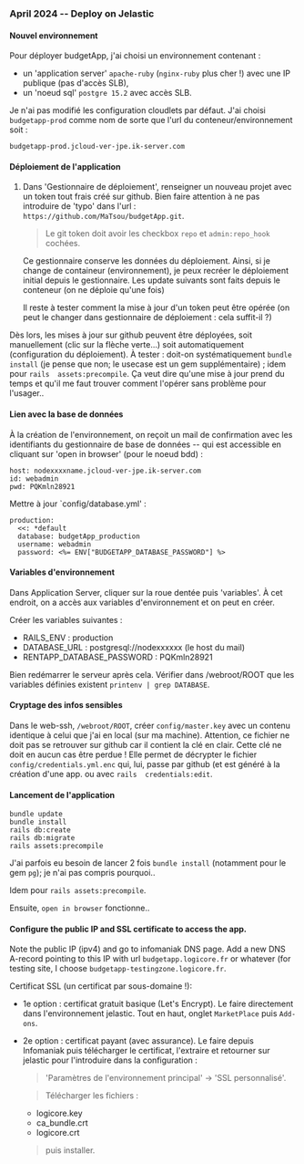 ### April 2024 -- Deploy on Jelastic

#### Nouvel environnement
Pour déployer budgetApp, j'ai choisi un environnement contenant :
+ un 'application server' `apache-ruby` (`nginx-ruby` plus cher !) avec une IP 
  publique (pas d'accès SLB),
+ un 'noeud sql' `postgre 15.2` avec accès SLB.

Je n'ai pas modifié les configuration cloudlets par défaut.
J'ai choisi `budgetapp-prod` comme nom de sorte que l'url du 
conteneur/environnement soit :
```
budgetapp-prod.jcloud-ver-jpe.ik-server.com
```

#### Déploiement de l'application
1. Dans 'Gestionnaire de déploiement', renseigner un nouveau projet avec un 
   token tout frais créé sur github. Bien faire attention à ne pas introduire 
   de 'typo' dans l'url : `https://github.com/MaTsou/budgetApp.git`.

   > Le git token doit avoir les checkbox `repo` et `admin:repo_hook` cochées.

   Ce gestionnaire conserve les données du déploiement. Ainsi, si je change de 
   containeur (environnement), je peux recréer le déploiement initial depuis le 
   gestionnaire. Les update suivants sont faits depuis le conteneur (on ne 
   déploie qu'une fois)

   Il reste à tester comment la mise à jour d'un token peut être opérée (on 
   peut le changer dans gestionnaire de déploiement : cela suffit-il ?)

Dès lors, les mises à jour sur github peuvent être déployées, soit manuellement 
(clic sur la flèche verte...) soit automatiquement (configuration du 
déploiement). À tester : doit-on systématiquement `bundle install` (je pense 
que non; le usecase est un gem supplémentaire) ; idem pour `rails 
assets:precompile`. Ça veut dire qu'une mise à jour prend du temps et qu'il me 
faut trouver comment l'opérer sans problème pour l'usager..

#### Lien avec la base de données
À la création de l'environnement, on reçoit un mail de confirmation avec les 
identifiants du gestionnaire de base de données -- qui est accessible en cliquant sur 'open in browser' (pour le noeud bdd) :
```
host: nodexxxxname.jcloud-ver-jpe.ik-server.com
id: webadmin
pwd: PQKmln28921
```

Mettre à jour `config/database.yml' :
```
production:
  <<: *default
  database: budgetApp_production
  username: webadmin
  password: <%= ENV["BUDGETAPP_DATABASE_PASSWORD"] %>
```

<div style="page-break-before: always;"></div>

#### Variables d'environnement
Dans Application Server, cliquer sur la roue dentée puis 'variables'. À cet 
endroit, on a accès aux variables d'environnement et on peut en créer.

Créer les variables suivantes :
+ RAILS_ENV : production
+ DATABASE_URL : postgresql://nodexxxxxx (le host du mail)
+ RENTAPP_DATABASE_PASSWORD : PQKmln28921

Bien redémarrer le serveur après cela. Vérifier dans /webroot/ROOT que les 
variables définies existent `printenv | grep DATABASE`.

#### Cryptage des infos sensibles

Dans le web-ssh, `/webroot/ROOT`, créer `config/master.key` avec un contenu 
identique à celui que j'ai en local (sur ma machine). Attention, ce fichier ne 
doit pas se retrouver sur github car il contient la clé en clair. Cette clé ne 
doit en aucun cas être perdue !
Elle permet de décrypter le fichier `config/credentials.yml.enc` qui, lui, 
passe par github (et est généré à la création d'une app. ou avec `rails 
credentials:edit`.

#### Lancement de l'application
```
bundle update
bundle install
rails db:create
rails db:migrate
rails assets:precompile
```

J'ai parfois eu besoin de lancer 2 fois `bundle install` (notamment pour le gem 
`pg`); je n'ai pas compris pourquoi..

Idem pour `rails assets:precompile`.

Ensuite, `open in browser` fonctionne..

#### Configure the public IP and SSL certificate to access the app.
Note the public IP (ipv4) and go to infomaniak DNS page.
Add a new DNS A-record pointing to this IP with url `budgetapp.logicore.fr` or 
whatever (for testing site, I choose `budgetapp-testingzone.logicore.fr`.

Certificat SSL (un certificat par sous-domaine !):
+ 1e option : certificat gratuit basique (Let's Encrypt). Le faire directement 
  dans l'environnement jelastic. Tout en haut, onglet `MarketPlace` puis 
  `Add-ons`.
+ 2e option : certificat payant (avec assurance). Le faire depuis Infomaniak 
  puis télécharger le certificat, l'extraire et retourner sur jelastic pour 
  l'introduire dans la configuration :
  > 'Paramètres de l'environnement principal' -> 'SSL personnalisé'. 

  > Télécharger les fichiers :
  + logicore.key
  + ca_bundle.crt
  + logicore.crt

  > puis installer.
